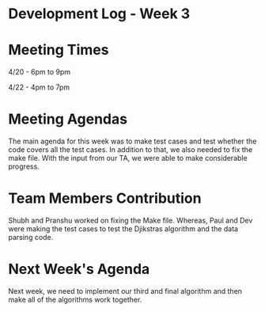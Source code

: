 # Development Log - Week 3

# Meeting Times

4/20 - 6pm to 9pm

4/22 - 4pm to 7pm

# Meeting Agendas

The main agenda for this week was to make test cases and test whether the code covers all the test cases. In addition to that, we also needed to fix the make file. With the input from our TA, we were able to make considerable progress.

# Team Members Contribution

Shubh and Pranshu worked on fixing the Make file. Whereas, Paul and Dev were making the test cases to test the Djikstras algorithm and the data parsing code.
  
# Next Week's Agenda

Next week, we need to implement our third and final algorithm and then make all of the algorithms work together.
